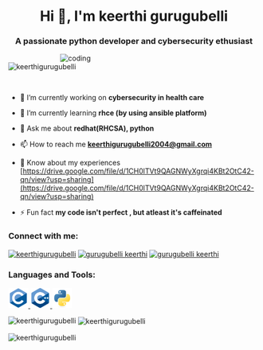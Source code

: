 <h1 align="center">Hi 👋, I'm keerthi gurugubelli</h1>
<h3 align="center">A passionate python developer and cybersecurity ethusiast</h3>
<img align="right" alt="coding" width="400" src="https://cdn.dribbble.com/users/2704414/screenshots/7466903/media/b08ab576316bd4582fef189f471cd9e5.gif">

<p align="left"> <img src="https://komarev.com/ghpvc/?username=keerthigurugubelli&label=Profile%20views&color=0e75b6&style=flat" alt="keerthigurugubelli" /> </p>

<p align="left"> <a href="https://twitter.com/" target="blank"><img src="https://img.shields.io/twitter/follow/?logo=twitter&style=for-the-badge" alt="" /></a> </p>

- 🔭 I’m currently working on **cybersecurity in health care**

- 🌱 I’m currently learning **rhce (by using ansible platform)**

- 💬 Ask me about **redhat(RHCSA), python**

- 📫 How to reach me **keerthigurugubelli2004@gmail.com**

- 📄 Know about my experiences [https://drive.google.com/file/d/1CH0lTVt9QAGNWyXgrqi4KBt2OtC42-qn/view?usp=sharing](https://drive.google.com/file/d/1CH0lTVt9QAGNWyXgrqi4KBt2OtC42-qn/view?usp=sharing)

- ⚡ Fun fact **my code isn't perfect , but atleast it's caffeinated**

<h3 align="left">Connect with me:</h3>
<p align="left">
<a href="https://linkedin.com/in/keerthigurugubelli" target="blank"><img align="center" src="https://raw.githubusercontent.com/rahuldkjain/github-profile-readme-generator/master/src/images/icons/Social/linked-in-alt.svg" alt="keerthigurugubelli" height="30" width="40" /></a>
<a href="https://www.codechef.com/users/gurugubelli keerthi" target="blank"><img align="center" src="https://cdn.jsdelivr.net/npm/simple-icons@3.1.0/icons/codechef.svg" alt="gurugubelli keerthi" height="30" width="40" /></a>
<a href="https://www.hackerrank.com/gurugubelli keerthi" target="blank"><img align="center" src="https://raw.githubusercontent.com/rahuldkjain/github-profile-readme-generator/master/src/images/icons/Social/hackerrank.svg" alt="gurugubelli keerthi" height="30" width="40" /></a>
</p>

<h3 align="left">Languages and Tools:</h3>
<p align="left"> <a href="https://www.cprogramming.com/" target="_blank" rel="noreferrer"> <img src="https://raw.githubusercontent.com/devicons/devicon/master/icons/c/c-original.svg" alt="c" width="40" height="40"/> </a> <a href="https://www.w3schools.com/cpp/" target="_blank" rel="noreferrer"> <img src="https://raw.githubusercontent.com/devicons/devicon/master/icons/cplusplus/cplusplus-original.svg" alt="cplusplus" width="40" height="40"/> </a> <a href="https://www.python.org" target="_blank" rel="noreferrer"> <img src="https://raw.githubusercontent.com/devicons/devicon/master/icons/python/python-original.svg" alt="python" width="40" height="40"/> </a> </p>

<p><img align="left" src="https://github-readme-stats.vercel.app/api/top-langs?username=keerthigurugubelli&show_icons=true&locale=en&layout=compact" alt="keerthigurugubelli" /></p>

<p>&nbsp;<img align="center" src="https://github-readme-stats.vercel.app/api?username=keerthigurugubelli&show_icons=true&locale=en" alt="keerthigurugubelli" /></p>

<p><img align="center" src="https://github-readme-streak-stats.herokuapp.com/?user=keerthigurugubelli&" alt="keerthigurugubelli" /></p>
